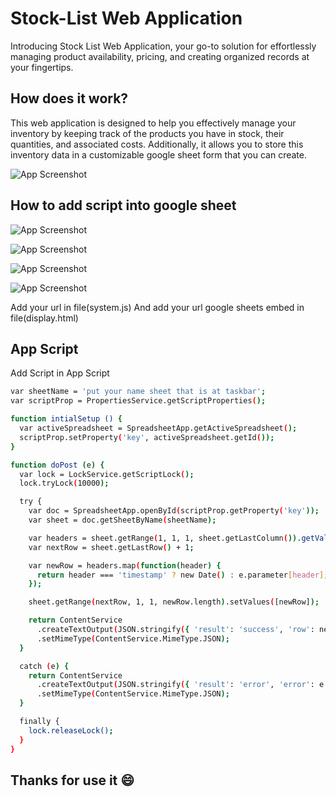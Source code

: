 
# Stock-List Web Application

Introducing Stock List Web Application, your go-to solution for effortlessly managing product availability, pricing, and creating organized records at your fingertips.




## How does it work?

This web application is designed to help you effectively manage your inventory by keeping track of the products you have in stock, their quantities, and associated costs. Additionally, it allows you to store this inventory data in a customizable google sheet form that you can create.


![App Screenshot](https://lh3.googleusercontent.com/pw/ADCreHdXBwH-9hFkhQ7zdtrRKFKQEovSnmyB2TOqkbGyp2pn06UVoUXjgtqWF_q-zeEFbvEMlMmgF7g_6-JdJQZju-P_opwKWzqL1AE8rXVrLPoGjoi63e0uBwIz-_Tx3YcdKNWnuAKVAmXWMLKCOd06bM02emvcU332Xo64YrF00rJKV86wXxTrMcf-KnOA7xTf4TNMksJQj6apavYkkP7TaHixOhBh-aUl94bHceSclZAfES4VhpI8jW3zSq8pGj-swhY4TAa4etnbgd9OmChAjH9mvm5bwISaBsq3e-6O2M9elOQLqdiyHkl39Fh7huDn0rE-fEHgyRxkDi_iXcPWllGhfroxcjphORCtdR4fQ1h5GFwA5MFv371j8Rmmk596mmAxXnARHklUZMI-m7nCWnwuXdO4OsH4ApuSk05jpv097yy8pyhGE_RTVMOTQAQrWTuq1JeAsaghK5UhWq0l4f1zt7Y3aBTc67x--3QQskzKT4RxmXilQoV8CtytcBIaP6wQWBiB_z6vW9NuOJ7j9Muwxat2lRWMvOWvhzIkq-v_Pw88p_mwNF73toOHctU5DYAefQ1Wy_wBhU0TzIIIvjIqpAjfRT9a8ju2XE47GBq1qMBLm63YCugqCxRjPPa7pGuK79OeB835pEyhwuc2ujEaE7-ZAxCsvuBqTYE6wG463Ag8qUT2jpDFCd75zqE1-5jhGuB9wucpOw8V1uDsBvv0GP11Y7iDVHoQdra7eaYvZzCa8siVPbOTfWWNX4Dt4u0lzqp5_GtLP2BSCXTbCuDeEFKg5SzdoeUQXFXVBdz6o8ev8kz-T4QdQHv04k_PCfLse8H45JPsFlVL7ggSp5e2RDWrGDaFyJakZJbDEk8DWXan_5nwN4r6YU-i-LVtqtpXxazqtXCHM6-DaRbcx-3HF0H4IUej_nlyO7gDhDA4JF-F4e8nEIiobOQVYLBlkWYnNz3bztU8HbBopU8MBsIHOVOBCvP6rECXPIf1Z0iISqpZHreJjW512wb94KhhQnA8z8uvz6JnsjCCK813kyqbv_3Nj7de9egL-w16X_yDX0-TIj-B4FSfQvoi2LAyXEkrmB0wOXwZJ2aYzrkLN02kwJSnPLnh-MzmhaB04civwIR9MqmgpTTN=w1918-h927-s-no-gm?authuser=2)


## How to add script into google sheet

![App Screenshot](https://lh3.googleusercontent.com/pw/ADCreHcPFOsUz4yMRv5iVkEDCpLBWoW9RhN4WDmUISMRrX8wvV663sLgcNX1NPA4_PwzptNYRPjiDbBWHRyU2tKBwXaae6PI50ojamHkm-kCBemgDdJULvRYvjUvyab5rw1RvEB8I1Uj-Giseuf2Q3Z92E7hbdfgUTXOIKKpQ2hAMyzhUd0q4Hss7dcJD7AFDfWwU91_jWu-D-xA0JyAK29Qrk9ZsuLKTW6AEaSeYv-5tgCX6XDEE1y0MZDFAv-giYefKUNtcvrFJLPB0QnZ2sSz8V1q0tgK-LnXxPXBHr0eSjSpybep96PIsFrdkqxDYocQskfKwY_WaqA1ZUJMZVB0eA4abZTxdPKkMj9DncrbVAaGeDi4HoKU_XrzHvqutC6RAU5I1JeM0NYX6GZZZWtsojzZNnA2FipJUmO95qoFfZ-_RGeljb0yLBv57Ok7vn7SJ1le8aJVSnfquQZ3djLZgF7mrwoTcZCrPdfHZlva0bWHEs9E-Y7RcaERxbNTaucLIhSG3CEkILh0mnRUcOzuMe30CjDvr54nPk_y5InWJusN_m7t57h-NU7pzPGkoQKaACr_ix5bVD9-N7vgcA-TUrlXFvsNkSIYrOZSBptNTfz6bJHg_6WhpJ9rE4scFMiTES5rOiWmujzTSrwoNcXxT0GqJUbAke7THe4YkHK21gMbobmTf4mCmG1Ur0SgD-PWchxpNJRmdHIzchmYuy03Ii16FjvWzLCRjzHmbVyQenbmxyICVdYza8aF6Fllj9TieqRiy1JsrBqj1GiIqoa7K5iUF7GG8RmWU39HFiixkW57LxFqVu6_T-wwKONzvUm6XqdUWCRZsO0P8FfOvH5VagfUy862s-qrseOK9whi6BL2Vm1Sx2i520HSEo9MB43ny3Tb_9XkDW2mNgPlSUy_LMrsbxAtFqcjhq4eKhmBSh8XS6_siYFlyQ3saKHUxTHQgNR9JrW8aOcX0mmx_-LemRgiAGdr-8q_tBrK6801w4NuLdqjXbk_lUAbzQKMOzQXUkJEnnyZHNujHCq4_S0EuqS63plO6UJew9GTzQyHEnUG7T_yRz6bN1mlLnQmxmzhUB9sdeEsBUrtEzi4ua8xcGArvSfYck98BIQqsss0TsuQ2zG3QansUcZ0=w1918-h926-s-no-gm?authuser=2)

![App Screenshot](https://lh3.googleusercontent.com/pw/ADCreHeYKSIFCSqpxBKKcQ7NK3YolbIyQNclOiWKjP7CfHL5rYru7Q_X1IGoq3iIk64Y15BZwpTZxecoGFq1nvThx8uLevYMrpYkxc5-lVGIItPuUF_Fz9IgMcu13UvPgpl5yJGzH7ck4D0-f8AP8lFTqWUh_n_On505fd7JULKFl7VvAwxceg69yaUQbofCYHoc5nEBQ2awvhjOR9f_TC3UwgWUbZVGaxMWOlfX6nAeKQdW4v_RqzgIQUu_ZwQjdcZScbpNvblpIFblQu_fvDh0ck66EUeuHWEOzo6z2SQ406gNT_YpFQ20s1GhWcUh04jxqy__gtD5Q9FvnotXzctptfJRYK_XIiIuzpLNSunlIHtQTXfmGigLvezh7idWgOY6TinBCEvmlwZsDWqcVarY67il1WtWH0odrik_lzcItCcXffu5QE17EmsgADPeBTQs-RF0TViiLO4WDgzwqYFIMPJpj6BxVMsIEMPLqEWERObABhORB-25bfP7h5rmL8lCF5TECWiWOBKHatRTSVLgr8CgTcS94-Moy0whWZyH3CaK8Xwm5hAzgILPnqrMxTQyGdXGJc9ojrBZhiIwpXD3nvIDY0J1HNvmFIbCYvlj8RU4d0qWRh0tV6xgRx2eWCVa88ckNNUBOfTGR71npr5E8QF3eNFTio0qsWO9hJcxdKxMTouOAr9QZJJ0zdxN8erIg2QSMtH6J8fJAUBkJQXD-W9Z35WllLAthMkul-EdQtujioP8AHV63OpSFAE2heRIm9aJbIW_3TfFSXzNivcMqWTxp0QQ1K52Qv4ME3aELF9Fa82o8z2qaiQi-0IESWy-Ts5PILk7QmglfxR7NCzErvVwGeteUDm5n0MtESnnSd40POgrkuIDicHvM4J1AT1-saj5tq5zATE_fp0-4p7JF11IFpp8LiNV_h_Hvv_hzVaK0Ds0_JCjb3m-UyB6evAaWmGAzM-X-KjONpic8dQest9ImiFfJMlS2s1PjRTG8qCMwtUSgckszzpGTjf1gnCqHe00SbX2H-8h19pksSRL9IeA78ZI_MTbBhW8r_WLIRyD2Ji44DO8t3vc9J_ZJAGTmnEo6L32F-vN71i5LsF4WdMBDsPilj2_HgVYHZhAuvekzTJiNenb4wMH=w1918-h929-s-no-gm?authuser=2)

![App Screenshot](https://lh3.googleusercontent.com/pw/ADCreHczRq4zI5CHWWuAR3LfTJbTOPlHPBGId124dV1WmOtTCXkhz4qCIj52wGGAYHmbWIv8-5uJZMtXhD-msXCIkZqzVZCiRT7ZLznquE7qBouUrIUBGNksJLiEqxHZvr_s38cuXP3hlocRCVGo_jqqo6-XVzVb9Hay11wbdVF3jIb6XevraC_zzEu31iYZmHsaAbcDKIdmxyMR9hS9EfErx3Q8_Xdl7O7GbdnZq3VLWi-rDweti3KrhNl0v2z2RRR2EInoz-uHC8smUQPYcIzx34Xq7ALZroCmMiM_F4gZwd4_JDDR1n6QNtwhjWw1JpNFbDBlnA9Q9HnYq6YniHWxbHTWqeytguxRZRTnr-Ax2A9jVkPHhPeOapfzoyRm0903C75IqK3miTcstVvfx-2FBg7FdTa2N06MhH25A8YhTEz46WbHVwm0YIevWSbHMF4u3dMmZr0C_WtchQqs-55r_Q_9dWi_V-VIWqXmJskWqj8WepEe04ntJi-FaAhnIWGJaZf6SmyQOygyZ7eN9z9HNiPS5zBF9HCXC-3nHUDMQRDRrvUJ6fz3E0CpTe2-IezFTKkSUpt3SVlAGW-cVly2zVsAvh4EQ1nOEFYKB-XKXfKtIeTP_bBqrN8Vtng41L4BPJuLicV1xqXT8aNRGCApQZsSw0I_aNOR4gL_FrLjA6sHgOk3XjmDn1uox-IklFDR_KChrI6F8e1U9SZqvw97lWNGQBMU1ug6HPQoTBQIfWZuYszgectrnSSxVW2zzvHmUSDuEwquuQpMJ7-Q8UAmTOFhJLOXh4vhfsasbqDuSohEyr8T3qI1RIlQdCGYVBisxABi4I-IT9HNxI6oDpIHy84dweBb24We2hDbEdvjGG1ltXWq_hZbSJ3sROdeEJV1LDrthXepFkxmWdo7GImr8QsjLhCJrmZT-pf0B_ZHu5EEYOppD0UyR2jru_OZZtyRqZBmCg-yGf6Xr2cp3mEJmbSRIj2ezhtU-yKui40c1MgB5YxrJJtgOkFbdzj2-F7WrvxlZFlPLLldEpscFHiYk_K0TDQlph_QrETfbpiHjMZSMZwzWrrPf6SoxH6yJzGj_5JX2AEwl--sro5EYIJaEiHVMALf2p9kI6xm1yqzOw45lhZQjvToOwnc=w1918-h927-s-no-gm?authuser=2)

![App Screenshot](https://lh3.googleusercontent.com/pw/ADCreHd7_TwQIi6eTWbU-HhS7w277pX_jlEIQbbkGXJln8aj2vW66F1HnvIPscw_bpeWx34xc7_wkMr3xO6wWKXy2Nk-6d44VA_tfukqHBEqu5SzRTSg5xUlgnylNKczezYtxt1hogban-jyWt6Y2L8iU_DYd6JGWNMzrpKEp7D5-_WWprWE5YHc13d7SN4Ci3nv6ZVtXtqotOCXjwOGv6VxUzlIXEeZZE7GoFVTcR08zgcXQ9G9If-MvuLPf-1Ha-prWZzLJlNgj7E2vp2ni0ObniwXGzXr70EnGOWHjnmS_QQOtHgSPw8K32CYSZSNOFlPorRGYp7QQKD9OsTOmKqAEtP3oxXoiFxElkQuTBYIichOC1uT4-n_k_UiWqCgbK6ZcTmDROg9G0-5qN6TdBRQSFQJiBsMXERHkEvpqgMu0mlmaR6Q1hOtcPNYX4_hoR7CeWb0Bh-MNayanl0aS2poPn9b6XiTxyb5TkyGqNOsgwuNZk3ObUUtQyr9Yi6mDKeoI4gBxkbyiGLCYbRJY0MBqfF5ajDXF5YCW9QleuXrnS-bz9gcareNsktcQcRFMBHdBOyQ7W0ws1AkzVKpHmq8XxVfVS3y6Dm8jLk2ntf1HRhhTzsbFdI12t89v2XKSNaMS6oMB5PwkvoRVpYNuxZuZ7K1ca8lcLuUixIU8jhnzVOWLB9oRxU8eZRQVmTS_gjLFmn3cIX62Zfkbhp2Okl6J2YNCFtGWwwM65uswCtGwak2CDy7kHIUQq0SMKcokOCTaMNlZbSjNWwoxCTXPVm-SjDiVEl6ZsONdxVZJaJi3cWz35oKm2Aa6sEnpq7U4EXUewdwGTOjzPeoCysmTx39f9rhzcsaF2YXIeQpYx4xJhPsxGLvZ7s2wCFyoqKkzGia1qLwkHzHth_oGdx10eV1k0T87oJ14q0pcJU7C69sy68CVEyGyPXNj_9YIiju0KoVyL1r0sXVnyqtbv_f-ipJf8Qr-8VijM0FyV0ILDpElOGJWJHLI9GKIX-8r1jdeb3RCQZ5Of9AnkCTOecr9Lmbi3D35Sc3_k2qDz1IPbJscMx1XVPwtpMQ-ujZVV4fGHwSgD7l9rMkIwQMyfZae9HcS3EW0G3GgT80tfN9FhJMhjC5sLldy32otfVB=w1917-h925-s-no-gm?authuser=2)

Add your url in file(system.js)
And add your url google sheets embed in file(display.html)

## App Script

Add Script in App Script

```bash
var sheetName = 'put your name sheet that is at taskbar';
var scriptProp = PropertiesService.getScriptProperties();

function intialSetup () {
  var activeSpreadsheet = SpreadsheetApp.getActiveSpreadsheet();
  scriptProp.setProperty('key', activeSpreadsheet.getId());
}

function doPost (e) {
  var lock = LockService.getScriptLock();
  lock.tryLock(10000);

  try {
    var doc = SpreadsheetApp.openById(scriptProp.getProperty('key'));
    var sheet = doc.getSheetByName(sheetName);

    var headers = sheet.getRange(1, 1, 1, sheet.getLastColumn()).getValues()[0];
    var nextRow = sheet.getLastRow() + 1;

    var newRow = headers.map(function(header) {
      return header === 'timestamp' ? new Date() : e.parameter[header];
    });

    sheet.getRange(nextRow, 1, 1, newRow.length).setValues([newRow]);

    return ContentService
      .createTextOutput(JSON.stringify({ 'result': 'success', 'row': nextRow }))
      .setMimeType(ContentService.MimeType.JSON);
  }

  catch (e) {
    return ContentService
      .createTextOutput(JSON.stringify({ 'result': 'error', 'error': e }))
      .setMimeType(ContentService.MimeType.JSON);
  }

  finally {
    lock.releaseLock();
  }
}

```
    
## Thanks for use it :smile:

